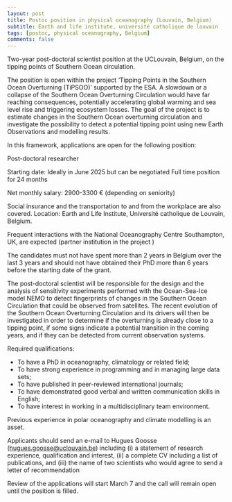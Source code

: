 ```yaml
---
layout: post
title: Postoc position in physical oceanography (Louvain, Belgium)
subtitle: Earth and life institute, université catholique de louvain
tags: [postoc, physical oceanography, Belgium]
comments: false
---
```

Two-year post-doctoral scientist position at the UCLouvain, Belgium, on the tipping points of Southern Ocean circulation.

The position is open within the project ‘Tipping Points in the Southern Ocean Overturning (TiPSOO)’ supported by the ESA. A slowdown or a collapse of the Southern Ocean Overturning Circulation would have far reaching consequences, potentially accelerating global warming and sea level rise and triggering ecosystem losses. The goal of the project is to estimate changes in the Southern Ocean overturning circulation and investigate the possibility to detect a potential tipping point using new Earth Observations and modelling results.

In this framework, applications are open for the following position:

Post-doctoral researcher

Starting date: Ideally in June 2025 but can be negotiated
Full time position for 24 months

Net monthly salary: 2900-3300 € (depending on seniority)

Social insurance and the transportation to and from the workplace are also covered.
Location: Earth and Life Institute, Université catholique de Louvain, Belgium.

Frequent interactions with the National Oceanography Centre Southampton, UK, are expected (partner institution in the project )

The candidates must not have spent more than 2 years in Belgium over the last 3 years and should not have obtained their PhD more than 6 years before the starting date of the grant.

The post-doctoral scientist will be responsible for the design and the analysis of sensitivity experiments performed with the Ocean-Sea-Ice model NEMO to detect fingerprints of changes in the Southern Ocean Circulation that could be observed from satellites. The recent evolution of the Southern Ocean Overturning Circulation and its drivers will then be investigated in order to determine if the overturning is already close to a tipping point, if some signs indicate a potential transition in the coming years, and if they can be detected from current observation systems.

Required qualifications:

- To have a PhD in oceanography, climatology or related field;
- To have strong experience in programming and in managing large data sets;
- To have published in peer-reviewed international journals;
- To have demonstrated good verbal and written communication skills in English;
- To have interest in working in a multidisciplinary team environment.

Previous experience in polar oceanography and climate modelling is an asset.

Applicants should send an e-mail to Hugues Goosse (hugues.goosse@uclouvain.be) including (i) a statement of research experience, qualification and interest, (ii) a complete CV including a list of publications, and (iii) the name of two scientists who would agree to send a letter of recommendation

Review of the applications will start March 7 and the call will remain open until the position is filled.

